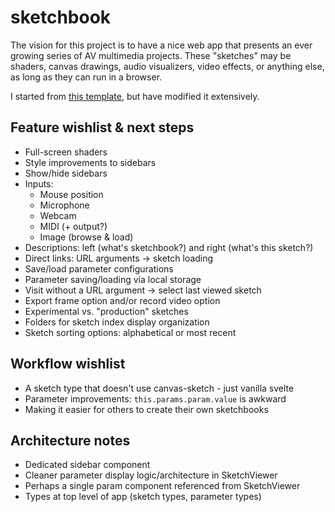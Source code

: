 # sketchbook

The vision for this project is to have a nice web app that presents an ever growing series of AV multimedia projects. These "sketches" may be shaders, canvas drawings, audio visualizers, video effects, or anything else, as long as they can run in a browser.

I started from [this template](https://svelte.dev/repl/65d8e61777a44c77bf46eaa15b5f63dc?version=3.12.1), but have modified it extensively. 

## Feature wishlist & next steps
* Full-screen shaders
* Style improvements to sidebars
* Show/hide sidebars
* Inputs:
    * Mouse position
    * Microphone
    * Webcam
    * MIDI (+ output?)
    * Image (browse & load)
* Descriptions: left (what's sketchbook?) and right (what's this sketch?)
* Direct links: URL arguments -> sketch loading
* Save/load parameter configurations
* Parameter saving/loading via local storage
* Visit without a URL argument -> select last viewed sketch
* Export frame option and/or record video option
* Experimental vs. "production" sketches
* Folders for sketch index display organization
* Sketch sorting options: alphabetical or most recent

## Workflow wishlist
* A sketch type that doesn't use canvas-sketch - just vanilla svelte
* Parameter improvements: `this.params.param.value` is awkward
* Making it easier for others to create their own sketchbooks

## Architecture notes
* Dedicated sidebar component
* Cleaner parameter display logic/architecture in SketchViewer
* Perhaps a single param component referenced from SketchViewer
* Types at top level of app (sketch types, parameter types)

